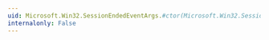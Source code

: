 ```yaml
---
uid: Microsoft.Win32.SessionEndedEventArgs.#ctor(Microsoft.Win32.SessionEndReasons)
internalonly: False
---
```

